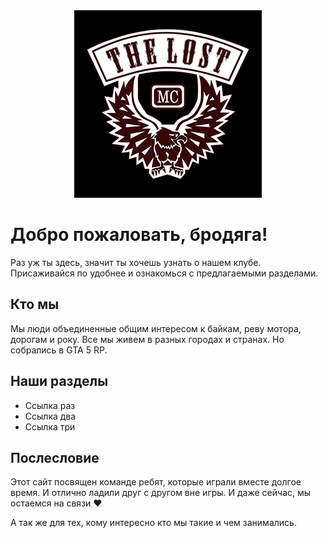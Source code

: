 <div style="text-align: center;">

<img src="img/lost-logo.gif">

</div>

# Добро пожаловать, бродяга!
Раз уж ты здесь, значит ты хочешь узнать о нашем клубе. Присаживайся по удобнее и ознакомься с предлагаемыми разделами.

## Кто мы
Мы люди объединенные общим интересом к байкам, реву мотора, дорогам и року. Все мы живем в разных городах и странах. Но собрались в GTA 5 RP.

## Наши разделы

* Ссылка раз 
* Ссылка два
* Ссылка три

## Послесловие
Этот сайт посвящен команде ребят, которые играли вместе долгое время. И отлично ладили друг с другом вне игры.
И даже сейчас, мы остаемся на связи :heart:

А так же для тех, кому интересно кто мы такие и чем занимались.
